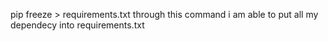 pip freeze > requirements.txt
through this command i am able to put all my dependecy into requirements.txt
